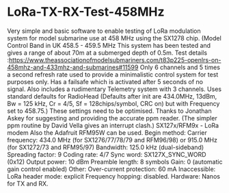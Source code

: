 # LoRa-TX-RX-Test-458MHz
Very simple and basic software to enable testing of LoRa modulation system for model submarine use at 458 MHz using the SX1278 chip. (Model Control Band in UK 458.5 -
459.5 MHz This system has been tested and gives a range of about 70m at a submerged depth of 0.5m. Test details :https://www.theassociationofmodelsubmariners.com/t83p225-openlrs-on-458mhz-and-433mhz-and-submarines#11599 Only 6 channels and 5 times a second refresh rate used to provide a minimalistic control system for test purposes only. Has a failsafe which is activated after 5 seconds of no signal. Also includes a rudimentary Telemetry system with 3 channels.
Uses standard defaults for RadioHead (Defaults after init are 434.0MHz, 13dBm, Bw = 125 kHz, Cr = 4/5, Sf = 128chips/symbol, CRC on) but with Frequency set to 458.75.) These settings need to be optimised.
Thanks to Jonathan Askey for suggesting and providing the accurate ppm reader. (The simpler ppm routine by David Vella gives an interrupt clash.)
SX127x/RFM9x - LoRa modem
Also the Adafruit RFM95W can be used.
Begin method:
Carrier frequency: 434.0 MHz (for SX1276/77/78/79 and RFM96/98) or 915.0 MHz (for SX1272/73 and RFM95/97)
Bandwidth: 125.0 kHz (dual-sideband)
Spreading factor: 9
Coding rate: 4/7
Sync word: SX127X_SYNC_WORD (0x12)
Output power: 10 dBm
Preamble length: 8 symbols
Gain: 0 (automatic gain control enabled)
Other:
Over-current protection: 60 mA
Inaccessible:
LoRa header mode: explicit
Frequency hopping: disabled.
Hardware:
Nanos for TX and RX. 
